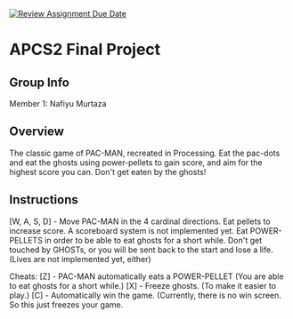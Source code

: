 [![Review Assignment Due Date](https://classroom.github.com/assets/deadline-readme-button-24ddc0f5d75046c5622901739e7c5dd533143b0c8e959d652212380cedb1ea36.svg)](https://classroom.github.com/a/syDSSnTt)
# APCS2 Final Project
## Group Info

Member 1: Nafiyu Murtaza

## Overview

The classic game of PAC-MAN, recreated in Processing. Eat the pac-dots and eat the ghosts using power-pellets to gain score, and aim for the highest score you can. Don't get eaten by the ghosts!

## Instructions

[W, A, S, D] - Move PAC-MAN in the 4 cardinal directions.
Eat pellets to increase score. A scoreboard system is not implemented yet.
Eat POWER-PELLETS in order to be able to eat ghosts for a short while.
Don't get touched by GHOSTs, or you will be sent back to the start and lose a life. (Lives are not implemented yet, either)

Cheats:
[Z] - PAC-MAN automatically eats a POWER-PELLET (You are able to eat ghosts for a short while.)
[X] - Freeze ghosts. (To make it easier to play.)
[C] - Automatically win the game. (Currently, there is no win screen. So this just freezes your game.
